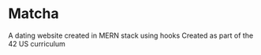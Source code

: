 # Matcha
A dating website created in MERN stack using hooks
Created as part of the 42 US curriculum
